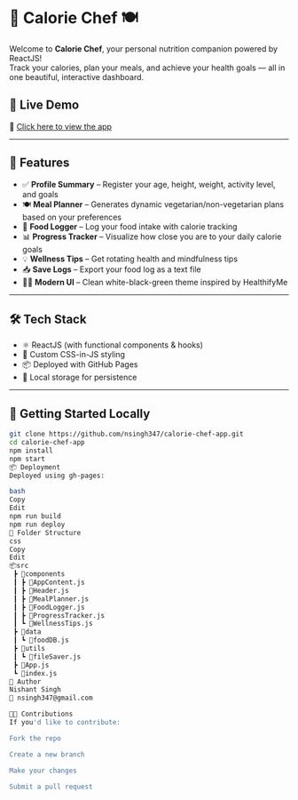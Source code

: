 # 🥗 Calorie Chef 🍽️

Welcome to **Calorie Chef**, your personal nutrition companion powered by ReactJS!  
Track your calories, plan your meals, and achieve your health goals — all in one beautiful, interactive dashboard.

## 🌟 Live Demo
🔗 [Click here to view the app](https://nsingh347.github.io/calorie-chef-app/)

---

## 📸 Features

- ✅ **Profile Summary** – Register your age, height, weight, activity level, and goals
- 🍽️ **Meal Planner** – Generates dynamic vegetarian/non-vegetarian plans based on your preferences
- 📝 **Food Logger** – Log your food intake with calorie tracking
- 📊 **Progress Tracker** – Visualize how close you are to your daily calorie goals
- 💡 **Wellness Tips** – Get rotating health and mindfulness tips
- 📥 **Save Logs** – Export your food log as a text file
- 🧑‍🍳 **Modern UI** – Clean white-black-green theme inspired by HealthifyMe

---

## 🛠️ Tech Stack

- ⚛️ ReactJS (with functional components & hooks)
- 💅 Custom CSS-in-JS styling
- 📦 Deployed with GitHub Pages
- 📁 Local storage for persistence

---

## 🚀 Getting Started Locally

```bash
git clone https://github.com/nsingh347/calorie-chef-app.git
cd calorie-chef-app
npm install
npm start
📦 Deployment
Deployed using gh-pages:

bash
Copy
Edit
npm run build
npm run deploy
📁 Folder Structure
css
Copy
Edit
📦src
 ┣ 📂components
 ┃ ┣ 📄AppContent.js
 ┃ ┣ 📄Header.js
 ┃ ┣ 📄MealPlanner.js
 ┃ ┣ 📄FoodLogger.js
 ┃ ┣ 📄ProgressTracker.js
 ┃ ┗ 📄WellnessTips.js
 ┣ 📂data
 ┃ ┗ 📄foodDB.js
 ┣ 📂utils
 ┃ ┗ 📄fileSaver.js
 ┣ 📄App.js
 ┗ 📄index.js
👤 Author
Nishant Singh
📧 nsingh347@gmail.com

🧑‍💻 Contributions
If you'd like to contribute:

Fork the repo

Create a new branch

Make your changes

Submit a pull request

